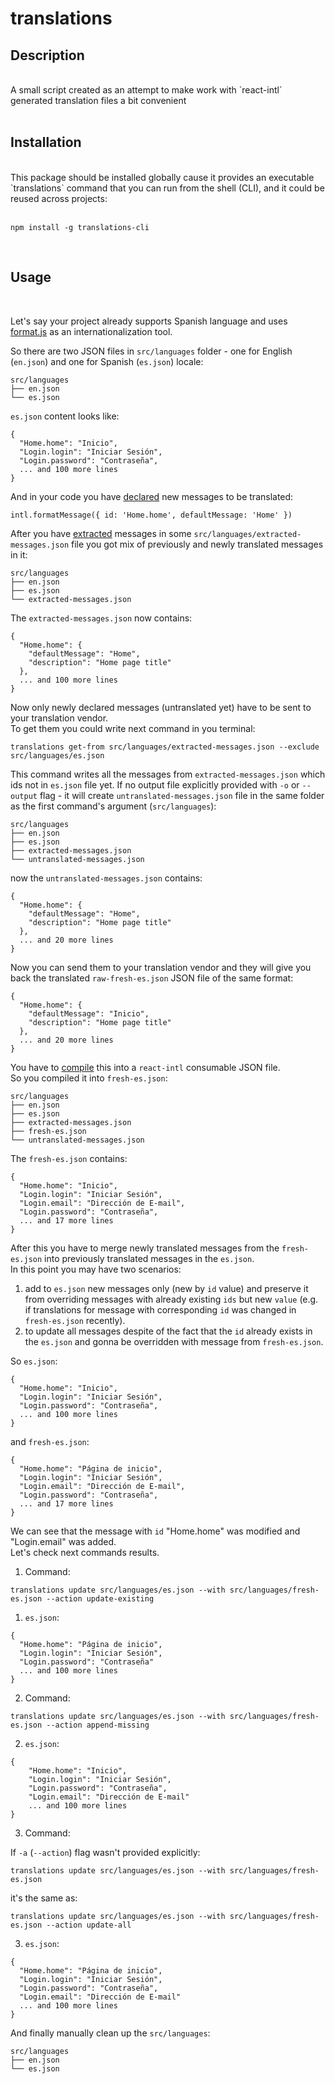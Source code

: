 # translations

## Description

<br>
A small script created as an attempt to make work with `react-intl` generated translation files a bit convenient <br>
<br>

## Installation

<br>
This package should be installed globally cause it provides an executable `translations` command that you can run from the shell (CLI), and it could be reused across projects: <br>
<br>

```
npm install -g translations-cli
```

<br>

## Usage

<br>

Let's say your project already supports Spanish language and uses [format.js](https://formatjs.io/) as an internationalization tool.<br>

So there are two JSON files in `src/languages` folder - one for English (`en.json`) and one for Spanish (`es.json`) locale:

```
src/languages
├── en.json
└── es.json

```

`es.json` content looks like:<br>

```
{
  "Home.home": "Inicio",
  "Login.login": "Iniciar Sesión",
  "Login.password": "Contraseña",
  ... and 100 more lines
}
```

And in your code you have [declared](https://formatjs.io/docs/getting-started/message-declaration) new messages to be translated:<br>

```
intl.formatMessage({ id: 'Home.home', defaultMessage: 'Home' })
```

After you have [extracted](https://formatjs.io/docs/getting-started/message-extraction) messages in some `src/languages/extracted-messages.json` file you got mix of previously and newly translated messages in it:

```
src/languages
├── en.json
├── es.json
└── extracted-messages.json

```

The `extracted-messages.json` now contains:

```
{
  "Home.home": {
    "defaultMessage": "Home",
    "description": "Home page title"
  },
  ... and 100 more lines
}
```

Now only newly declared messages (untranslated yet) have to be sent to your translation vendor.<br>
To get them you could write next command in you terminal:

```
translations get-from src/languages/extracted-messages.json --exclude src/languages/es.json
```

This command writes all the messages from `extracted-messages.json` which ids not in `es.json` file yet. If no output file explicitly provided with `-o` or `--output` flag - it will create `untranslated-messages.json` file in the same folder as the first command's argument (`src/languages`):

```
src/languages
├── en.json
├── es.json
├── extracted-messages.json
└── untranslated-messages.json

```

now the `untranslated-messages.json` contains:

```
{
  "Home.home": {
    "defaultMessage": "Home",
    "description": "Home page title"
  },
  ... and 20 more lines
}
```

Now you can send them to your translation vendor and they will give you back the translated `raw-fresh-es.json` JSON file of the same format:

```
{
  "Home.home": {
    "defaultMessage": "Inicio",
    "description": "Home page title"
  },
  ... and 20 more lines
}
```

You have to [compile](https://formatjs.io/docs/getting-started/message-distribution#compiling-messages) this into a `react-intl` consumable JSON file.<br>
So you compiled it into `fresh-es.json`:

```
src/languages
├── en.json
├── es.json
├── extracted-messages.json
├── fresh-es.json
└── untranslated-messages.json

```

The `fresh-es.json` contains:

```
{
  "Home.home": "Inicio",
  "Login.login": "Iniciar Sesión",
  "Login.email": "Dirección de E-mail",
  "Login.password": "Contraseña",
  ... and 17 more lines
}
```

After this you have to merge newly translated messages from the `fresh-es.json` into previously translated messages in the `es.json`.<br>
In this point you may have two scenarios:

1. add to `es.json` new messages only (new by `id` value) and preserve it from overriding messages with already existing `ids` but new `value` (e.g. if translations for message with corresponding `id` was changed in `fresh-es.json` recently).
2. to update all messages despite of the fact that the `id` already exists in the `es.json` and gonna be overridden with message from `fresh-es.json`.

So `es.json`:

```
{
  "Home.home": "Inicio",
  "Login.login": "Iniciar Sesión",
  "Login.password": "Contraseña",
  ... and 100 more lines
}
```

and `fresh-es.json`:

```
{
  "Home.home": "Página de inicio",
  "Login.login": "Iniciar Sesión",
  "Login.email": "Dirección de E-mail",
  "Login.password": "Contraseña",
  ... and 17 more lines
}
```

We can see that the message with `id` "Home.home" was modified and "Login.email" was added.<br>
Let's check next commands results.

1. Command:

```
translations update src/languages/es.json --with src/languages/fresh-es.json --action update-existing
```

1. `es.json`:

```
{
  "Home.home": "Página de inicio",
  "Login.login": "Iniciar Sesión",
  "Login.password": "Contraseña"
  ... and 100 more lines
}
```

2. Command:

```
translations update src/languages/es.json --with src/languages/fresh-es.json --action append-missing
```

2. `es.json`:

```
{
    "Home.home": "Inicio",
    "Login.login": "Iniciar Sesión",
    "Login.password": "Contraseña",
    "Login.email": "Dirección de E-mail"
    ... and 100 more lines
}
```

3. Command:

If `-a` (`--action`) flag wasn't provided explicitly:

```
translations update src/languages/es.json --with src/languages/fresh-es.json
```

it's the same as:

```
translations update src/languages/es.json --with src/languages/fresh-es.json --action update-all
```

3. `es.json`:

```
{
  "Home.home": "Página de inicio",
  "Login.login": "Iniciar Sesión",
  "Login.password": "Contraseña",
  "Login.email": "Dirección de E-mail"
  ... and 100 more lines
}
```

And finally manually clean up the `src/languages`:

```
src/languages
├── en.json
└── es.json

```
